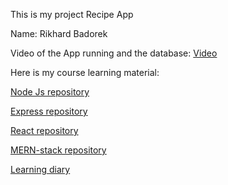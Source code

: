 This is my project Recipe App

Name: Rikhard Badorek

Video of the App running and the database:
[Video](https://drive.google.com/file/d/1vzLIyAqB1Ddwzw3dlDjywmXB7TPgXcAL/view?usp=sharing)

Here is my course learning material:  

[Node Js repository](https://github.com/RikhardBadorek/fullstack-nodejs-course)  

[Express repository](https://github.com/RikhardBadorek/FullStack-express-course)  

[React repository](https://github.com/RikhardBadorek/Full-Stack-react)  

[MERN-stack repository](https://github.com/RikhardBadorek/Full-Stack-MERN-stack)  

[Learning diary](https://drive.google.com/file/d/17rfL4WF9J9fwWYDd38lEYSOvvmKLSIF3/view?usp=sharing)
